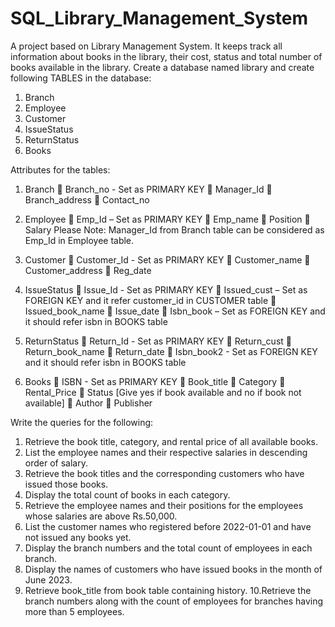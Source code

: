 # SQL_Library_Management_System

A project based on Library Management System. It keeps track all information about books in the library, their cost, status and total number of books available in the library.
Create a database named library and create following TABLES in the database:
1. Branch
2. Employee
3. Customer
4. IssueStatus
5. ReturnStatus
6. Books
   
Attributes for the tables:
1. Branch
 Branch_no - Set as PRIMARY KEY
 Manager_Id
 Branch_address
 Contact_no

3. Employee
 Emp_Id – Set as PRIMARY KEY
 Emp_name
 Position
 Salary
Please Note: Manager_Id from Branch table can be considered as Emp_Id in Employee table.

5. Customer
 Customer_Id - Set as PRIMARY KEY
 Customer_name
 Customer_address
 Reg_date

7. IssueStatus
 Issue_Id - Set as PRIMARY KEY
 Issued_cust – Set as FOREIGN KEY and it refer customer_id in CUSTOMER table
 Issued_book_name
 Issue_date
 Isbn_book – Set as FOREIGN KEY and it should refer isbn in BOOKS table

8. ReturnStatus
 Return_Id - Set as PRIMARY KEY
 Return_cust
 Return_book_name
 Return_date
 Isbn_book2 - Set as FOREIGN KEY and it should refer isbn in BOOKS table

10. Books
 ISBN - Set as PRIMARY KEY
 Book_title
 Category
 Rental_Price
 Status [Give yes if book available and no if book not available]
 Author
 Publisher

Write the queries for the following:
1. Retrieve the book title, category, and rental price of all available 
books.
2. List the employee names and their respective salaries in descending 
order of salary.
3. Retrieve the book titles and the corresponding customers who have 
issued those books.
4. Display the total count of books in each category.
5. Retrieve the employee names and their positions for the employees 
whose salaries are above Rs.50,000.
6. List the customer names who registered before 2022-01-01 and have 
not issued any books yet.
7. Display the branch numbers and the total count of employees in each 
branch.
8. Display the names of customers who have issued books in the month 
of June 2023.
9. Retrieve book_title from book table containing history.
10.Retrieve the branch numbers along with the count of employees for 
branches having more than 5 employees.
